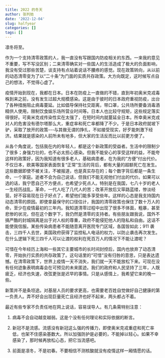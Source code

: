 ```yaml
---
title: 2022 的冬天
author: 张列弛
date: '2022-12-04'
slug: halfyear
categories: []
tags: []
---
```

凛冬将至。   



作为一个支持清零政策的人，我一直没有写跟国内防疫相关的东西。一来我的意见不重要，写不写没区别；二来清零确实对一些国人的生活造成了极大的负面影响，我没有受过那些苦楚，谈支持有点站着说话不腰疼的感觉。现在政策转向，从以前的动态清零变为了以“二十条”为门面的实质共存政策。大方向既定，这时候写点自己的想法，不觉得心虚了。    



疫情开始到现在，我都在日本。日本在防疫上一直做的不错，直到年初奥米克戎毒株到来之前，没有发生过超大规模感染。这是由于彼时的日本政府重视防疫，出台了各种措施阻止病毒蔓延。比如倡导保持社交距离，带口罩，公共场所要备消毒酒精供人使用，限制饮食娱乐场所营业时间等。日本人也比较守规矩，这些规定落实得很好。可奥米克戎传染性实在太强了，在短时间内就蔓延全日本。所幸奥米克戎对人的危害没有德尔塔那么大，重症率和死亡率都降了不少。于是日本政府就坡下驴，采取了放开的政策---与其做无谓的挣扎，不如接受现实，好歹能刺激下经济。结果就是感染的人前所未有地多，但大家的生活反而比以前更方便了。   



从各个角度说，包括我在内的年轻人，都是这个新政策的受益者。生活中的限制少了很多；身强力壮的，也不必太担心感染。但我不能安心的享受这样的益，不能夸这样的政策好，因为我知道有很多老人，基础病患者，在为我的“方便”付出代价。不仅日本，欧美等国家表面恢复“正常”生活的背后，都有大量的超额死亡在发生。这些数据即使不被关注，不被报道，也是真实存在的；每个数字背后都是一条生命，一个家庭。逝者不会为自己说话，但我们不能无视他们付出的代价。如果可以选的话，我宁愿自己不方便点，也希望少死点人。特别是在我国，七八十岁的老人一生经历战乱，革命，一代人吃了几代人的苦；改革开放后又筚路蓝缕，惨淡经营。好不容易现在日子好点了，希望他们能多享受些年。这样的心态是我支持国内动态清零的原因。即使拿最保守的口径估计，我国的清零政策也保住了数十万人的命，至少在疫情最初的三年内。我知道清零过程中出现了很多不体面，粗暴，甚至悲惨的状况，但在这个数字下，我仍然是清零的支持者。有些朋友跟我说，国外不搞严酷的封城隔离是出于对人权的尊重，政府不能侵犯他人的隐私和自由。这话不能使我信服。某些传染病患者不能随意离开医院专门区域，各国皆如此；911 袭击，三四千人去世，美国政府获得了监控私人电话的权力，以防止袭击再次发生。在什么逻辑下死三四千人可以让渡的权利在死百万人的情况下不能让渡呢？       



可惜在今年经历上海和一些其它主要城市的长时间封控后，国内也放弃了动态清零，开始执行实质的共存政策了。这句话里的“可惜”没有归咎的意思，只是表达遗憾。在清零政策下，世界上疫情一天不消失，我们就一天不能放松下来。可现在没有任何迹象表明病毒会在可预见的未来匿迹。我们的政府和人民坚持了三年，人既疲乏，经济也失速，改弦更张是迟早的事情。只是从感情上，我希望它来的晚一些。      



新策并不是条坦途。对基层人员的要求更高，也需要老百姓自觉做好自己健康的第一负责人。弄不好会出现巨量死亡且经济也好不起来，两头都占不着。   



最近有些专家不负责任地在网上说话，容易误导人。有几条需特别注意：



1. 病毒不会自动越变越弱。这是个没有任何理论和实际依据的断言。   

2. 新冠不是流感。流感没有新冠这么强的传播力，即使奥米克戎重症和死亡率低，也架不住感染基数大。所以加强防护是必要的，不能掉以轻心。如果不幸感染了，那时候再放松心态，把它当流感吧。 

3. 前面是凛冬，不是初春。不要相信不测核酸就没有疫情这样一厢情愿的话。   
